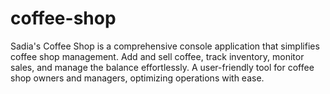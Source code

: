 # coffee-shop
Sadia's Coffee Shop is a comprehensive console application that simplifies coffee shop management. Add and sell coffee, track inventory, monitor sales, and manage the balance effortlessly. A user-friendly tool for coffee shop owners and managers, optimizing operations with ease.
